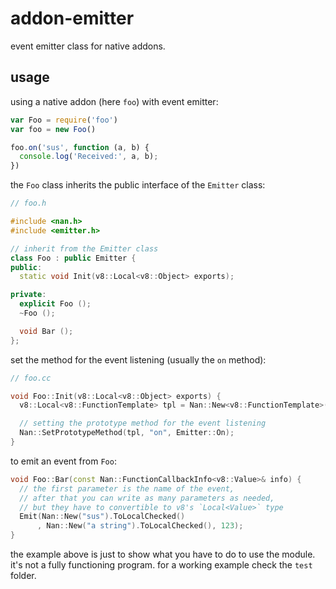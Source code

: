 # addon-emitter
event emitter class for native addons.

## usage
using a native addon (here `foo`) with event emitter:
``` js
var Foo = require('foo')
var foo = new Foo()

foo.on('sus', function (a, b) {
  console.log('Received:', a, b);
})
```
the `Foo` class inherits the public interface of the `Emitter` class:
``` cpp
// foo.h

#include <nan.h>
#include <emitter.h>

// inherit from the Emitter class
class Foo : public Emitter {
public:
  static void Init(v8::Local<v8::Object> exports);

private:
  explicit Foo ();
  ~Foo ();

  void Bar ();
};
```
set the method for the event listening (usually the `on` method):
``` cpp
// foo.cc

void Foo::Init(v8::Local<v8::Object> exports) {
  v8::Local<v8::FunctionTemplate> tpl = Nan::New<v8::FunctionTemplate>(New);

  // setting the prototype method for the event listening
  Nan::SetPrototypeMethod(tpl, "on", Emitter::On);
}
```
to emit an event from `Foo`:
``` cpp
void Foo::Bar(const Nan::FunctionCallbackInfo<v8::Value>& info) {
  // the first parameter is the name of the event,
  // after that you can write as many parameters as needed,
  // but they have to convertible to v8's `Local<Value>` type
  Emit(Nan::New("sus").ToLocalChecked()
      , Nan::New("a string").ToLocalChecked(), 123);
}
```
the example above is just to show what you have to do to use the module. it's not a fully functioning program. for a working example check the `test` folder.

